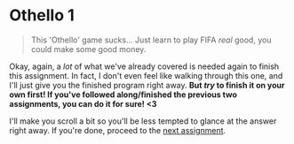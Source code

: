# Othello 1

> This 'Othello' game sucks... Just learn to play FIFA *real* good, you could 
make some good money.

Okay, again, a *lot* of what we've already covered is needed again to finish
this assignment. In fact, I don't even feel like walking through this one,
and I'll just give you the finished program right away. **But _try_ to finish it
on your own first! If you've followed along/finished the previous two 
assignments, you can do it for sure! <3**

I'll make you scroll a bit so you'll be less tempted to glance at the answer
right away. If you're done, proceed to the [next assignment](electronics).

<div style="margin-top: 10000px"></div>

Hi

<div style="margin-top: 10000px"></div>

Okay, here:

```python
NUMBER_OF_SQUARES = 64

no_white_pieces = int(raw_input("Enter the number of white pieces on the board: "))
no_black_pieces = int(raw_input("Enter the number of black pieces on the board: "))

total_pieces = no_white_pieces + no_black_pieces

# We need to cast either the dividend or divisor to a float to prevent incorrect
# values due to 'integer division' (where the remainder is discarded)

# (We could have also just cast the raw_input values to floats right away, buuut
# they're supposed to be ints ya know... So I thought this was nicer)
pct_black_board = no_black_pieces / float(NUMBER_OF_SQUARES) * 100
pct_black_all_pieces = no_black_pieces / float(total_pieces) * 100

print "The percentage of black pieces on the board is: %0.2f%%" % pct_black_board
print "The percentage of black pieces of all the pieces on the board is: %0.2f%%" % pct_black_all_pieces
```